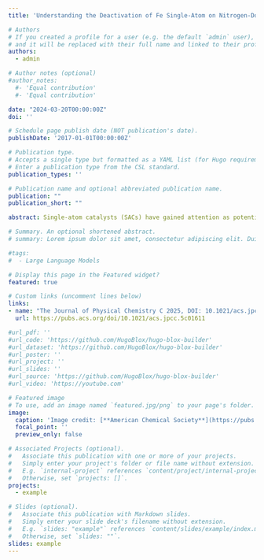 ```yaml
---
title: 'Understanding the Deactivation of Fe Single-Atom on Nitrogen-Doped Carbon Catalysts in Oxygen Reduction Reaction.'

# Authors
# If you created a profile for a user (e.g. the default `admin` user), write the username (folder name) here
# and it will be replaced with their full name and linked to their profile.
authors:
  - admin

# Author notes (optional)
#author_notes:
  #- 'Equal contribution'
  #- 'Equal contribution'

date: "2024-03-20T00:00:00Z"
doi: ''

# Schedule page publish date (NOT publication's date).
publishDate: '2017-01-01T00:00:00Z'

# Publication type.
# Accepts a single type but formatted as a YAML list (for Hugo requirements).
# Enter a publication type from the CSL standard.
publication_types: ''

# Publication name and optional abbreviated publication name.
publication: ""
publication_short: ""

abstract: Single-atom catalysts (SACs) have gained attention as potential replacements for the platinum-group metals (PGMs) in the oxygen reduction reaction (ORR), a fundamental reaction in renewable energy technologies. Among SACs, the Fe single-atom nitrogen-doped carbon catalysts (Fe–NxCy) are prominent due to their remarkable activity. However, their long-term stability under operando conditions remains a critical challenge. Here, we show that a carbon atom coordinated to the Fe center can activate and interact with reactive oxygen species, leading to the formation of a stabilized C–O bond. Demetallization is promoted by electronic and structural changes in the catalyst, driven by its spin-polarization state. These findings provide mechanistic insights into the deactivation of Fe–NxCy moieties and guide the design of robust and sustainable catalysts for energy applications.

# Summary. An optional shortened abstract.
# summary: Lorem ipsum dolor sit amet, consectetur adipiscing elit. Duis posuere tellus ac convallis placerat. Proin tincidunt magna sed ex sollicitudin condimentum.

#tags:
#  - Large Language Models

# Display this page in the Featured widget?
featured: true

# Custom links (uncomment lines below)
links:
- name: "The Journal of Physical Chemistry C 2025, DOI: 10.1021/acs.jpcc.5c01611"
  url: https://pubs.acs.org/doi/10.1021/acs.jpcc.5c01611

#url_pdf: ''
#url_code: 'https://github.com/HugoBlox/hugo-blox-builder'
#url_dataset: 'https://github.com/HugoBlox/hugo-blox-builder'
#url_poster: ''
#url_project: ''
#url_slides: ''
#url_source: 'https://github.com/HugoBlox/hugo-blox-builder'
#url_video: 'https://youtube.com'

# Featured image
# To use, add an image named `featured.jpg/png` to your page's folder.
image:
  caption: 'Image credit: [**American Chemical Society**](https://pubs.acs.org/doi/10.1021/acs.jpcc.5c01611)'
  focal_point: ''
  preview_only: false

# Associated Projects (optional).
#   Associate this publication with one or more of your projects.
#   Simply enter your project's folder or file name without extension.
#   E.g. `internal-project` references `content/project/internal-project/index.md`.
#   Otherwise, set `projects: []`.
projects:
  - example

# Slides (optional).
#   Associate this publication with Markdown slides.
#   Simply enter your slide deck's filename without extension.
#   E.g. `slides: "example"` references `content/slides/example/index.md`.
#   Otherwise, set `slides: ""`.
slides: example
---
```

<!--
{{% callout note %}}
Click the _Cite_ button above to demo the feature to enable visitors to import publication metadata into their reference management software.
{{% /callout %}}

{{% callout note %}}
Create your slides in Markdown - click the _Slides_ button to check out the example.
{{% /callout %}}

Add the publication's **full text** or **supplementary notes** here. You can use rich formatting such as including [code, math, and images](https://docs.hugoblox.com/content/writing-markdown-latex/).
-->